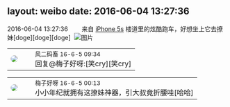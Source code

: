 layout: weibo
date: 2016-06-04 13:27:36
---
<meta name="referrer" content="no-referrer" />

2016-06-04 13:27:36  &nbsp;&nbsp;&nbsp;&nbsp;&nbsp;&nbsp; 来自 <a href="sinaweibo://customweibosource" rel="nofollow">iPhone 5s</a>
楼道里的炫酷跑车，好想坐上它去撩妹[doge][doge][doge] ​​​
![图片](https://ww2.sinaimg.cn/large/6d2a6003jw1f4j4m2e698j20qo0zkwka.jpg)

<table style="width: 100%;">
  <tr>
    <td style="width: 40px;"><img style="border-radius:50%" src="https://tva3.sinaimg.cn/crop.0.0.639.639.50/6d2a6003jw8f3idy69w2gj20hs0hrt9g.jpg?KID=imgbed,tva&Expires=1624463458&ssig=rAvt7SO5dQ"></td>
    <td colspan="2"><small>风二码畜 16-6-5 09:34</small><br/>回复@梅子好呀:[笑cry][笑cry]</td>
  </tr>
</table>

<table style="width: 100%;">
  <tr>
    <td style="width: 40px;"><img style="border-radius:50%" src="https://tva3.sinaimg.cn/crop.0.0.180.180.50/abefb5b0jw1e8qgp5bmzyj2050050aa8.jpg?KID=imgbed,tva&Expires=1624463458&ssig=t%2FZhqSSsN3"></td>
    <td colspan="2"><small>梅子好呀 16-6-5 00:13</small><br/>小小年纪就拥有这撩妹神器，引大叔竟折腰哇[哈哈]</td>
  </tr>
</table>
